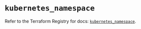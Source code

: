 # `kubernetes_namespace`

Refer to the Terraform Registry for docs: [`kubernetes_namespace`](https://registry.terraform.io/providers/hashicorp/kubernetes/2.28.0/docs/resources/namespace).

